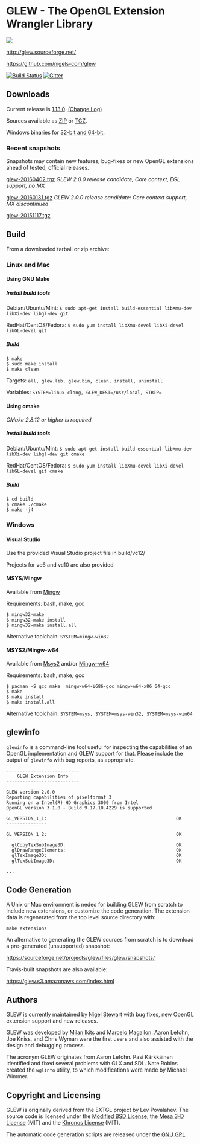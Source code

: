 # GLEW - The OpenGL Extension Wrangler Library

![](http://glew.sourceforge.net/glew.png)

http://glew.sourceforge.net/

https://github.com/nigels-com/glew

[![Build Status](https://travis-ci.org/nigels-com/glew.svg?branch=master)](https://travis-ci.org/nigels-com/glew)
[![Gitter](https://badges.gitter.im/nigels-com/glew.svg)](https://gitter.im/nigels-com/glew?utm_source=badge&utm_medium=badge&utm_campaign=pr-badge)

## Downloads

Current release is [1.13.0](https://sourceforge.net/projects/glew/files/glew/1.13.0/).
[(Change Log)](http://glew.sourceforge.net/log.html)

Sources available as 
[ZIP](https://sourceforge.net/projects/glew/files/glew/1.13.0/glew-1.13.0.zip/download) or
[TGZ](https://sourceforge.net/projects/glew/files/glew/1.13.0/glew-1.13.0.tgz/download).

Windows binaries for [32-bit and 64-bit](https://sourceforge.net/projects/glew/files/glew/1.13.0/glew-1.13.0-win32.zip/download).

### Recent snapshots

Snapshots may contain new features, bug-fixes or new OpenGL extensions ahead of tested, official releases.

[glew-20160402.tgz](http://sourceforge.net/projects/glew/files/glew/snapshots/glew-20160402.tgz/download)
*GLEW 2.0.0 release candidate, Core context, EGL support, no MX*

[glew-20160131.tgz](http://sourceforge.net/projects/glew/files/glew/snapshots/glew-20160131.tgz/download) 
*GLEW 2.0.0 release candidate: Core context support, MX discontinued*

[glew-20151117.tgz](http://sourceforge.net/projects/glew/files/glew/snapshots/glew-20151117.tgz/download)

## Build

From a downloaded tarball or zip archive:

### Linux and Mac

#### Using GNU Make

##### Install build tools

Debian/Ubuntu/Mint:    `$ sudo apt-get install build-essential libXmu-dev libXi-dev libgl-dev git`

RedHat/CentOS/Fedora:  `$ sudo yum install libXmu-devel libXi-devel libGL-devel git`

##### Build

	$ make
	$ sudo make install
	$ make clean

Targets:    `all, glew.lib, glew.bin, clean, install, uninstall`

Variables:  `SYSTEM=linux-clang, GLEW_DEST=/usr/local, STRIP=`

#### Using cmake

*CMake 2.8.12 or higher is required.*

##### Install build tools

Debian/Ubuntu/Mint:   `$ sudo apt-get install build-essential libXmu-dev libXi-dev libgl-dev git cmake`

RedHat/CentOS/Fedora: `$ sudo yum install libXmu-devel libXi-devel libGL-devel git cmake`

##### Build

	$ cd build
	$ cmake ./cmake 
	$ make -j4

### Windows

#### Visual Studio

Use the provided Visual Studio project file in build/vc12/

Projects for vc6 and vc10 are also provided

#### MSYS/Mingw

Available from [Mingw](http://www.mingw.org/)

Requirements: bash, make, gcc

	$ mingw32-make
	$ mingw32-make install
	$ mingw32-make install.all

Alternative toolchain:  `SYSTEM=mingw-win32`

#### MSYS2/Mingw-w64

Available from [Msys2](http://msys2.github.io/) and/or [Mingw-w64](http://mingw-w64.org/)

Requirements: bash, make, gcc

	$ pacman -S gcc make  mingw-w64-i686-gcc mingw-w64-x86_64-gcc 
	$ make
	$ make install
	$ make install.all

Alternative toolchain:  `SYSTEM=msys, SYSTEM=msys-win32, SYSTEM=msys-win64`

## glewinfo

`glewinfo` is a command-line tool useful for inspecting the capabilities of an
OpenGL implementation and GLEW support for that.  Please include the output of
`glewinfo` with bug reports, as appropriate.	

	---------------------------
	    GLEW Extension Info
	---------------------------

	GLEW version 2.0.0
	Reporting capabilities of pixelformat 3
	Running on a Intel(R) HD Graphics 3000 from Intel
	OpenGL version 3.1.0 - Build 9.17.10.4229 is supported

	GL_VERSION_1_1:                                                OK
	---------------

	GL_VERSION_1_2:                                                OK
	---------------
	  glCopyTexSubImage3D:                                         OK
	  glDrawRangeElements:                                         OK
	  glTexImage3D:                                                OK
	  glTexSubImage3D:                                             OK
	
	...

## Code Generation

A Unix or Mac environment is neded for building GLEW from scratch to
include new extensions, or customize the code generation. The extension
data is regenerated from the top level source directory with:

	make extensions

An alternative to generating the GLEW sources from scratch is to
download a pre-generated (unsupported) snapshot:

https://sourceforge.net/projects/glew/files/glew/snapshots/

Travis-built snapshots are also available:

https://glew.s3.amazonaws.com/index.html

## Authors

GLEW is currently maintained by [Nigel Stewart](https://github.com/nigels-com)
with bug fixes, new OpenGL extension support and new releases.

GLEW was developed by [Milan Ikits](http://www.cs.utah.edu/~ikits/)
and [Marcelo Magallon](http://wwwvis.informatik.uni-stuttgart.de/~magallon/).
Aaron Lefohn, Joe Kniss, and Chris Wyman were the first users and also
assisted with the design and debugging process.  

The acronym GLEW originates from Aaron Lefohn.
Pasi K&auml;rkk&auml;inen identified and fixed several problems with
GLX and SDL.  Nate Robins created the `wglinfo` utility, to
which modifications were made by Michael Wimmer.  

## Copyright and Licensing

GLEW is originally derived from the EXTGL project by Lev Povalahev.
The source code is licensed under the 
[Modified BSD License](http://glew.sourceforge.net/glew.txt), the 
[Mesa 3-D License](http://glew.sourceforge.net/mesa.txt) (MIT) and the
[Khronos License](http://glew.sourceforge.net/khronos.txt) (MIT).

The automatic code generation scripts are released under the 
[GNU GPL](http://glew.sourceforge.net/gpl.txt).

